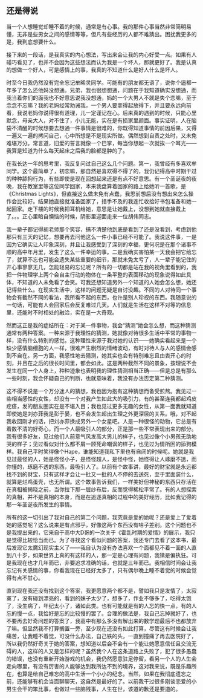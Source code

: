 ## 还是得说

当一个人想睡觉却睡不着的时候，通常是有心事。我的那件心事当然非常简明易懂，无非是些男女之间的感情等等，但凡有些经历的人都不难猜出。困扰我更多的是，我到底想要什么。

接下来的一段话，是我真实的内心想法，写出来会让我的内心好受一点。如果有人碰巧看见了，也并不会因为这些想法而认为我是一个坏人，那就更好了。我是认真的想做一个好人，可是感情上的事，我真的不知道什么是好人什么是坏人。

时至今日我仍然没有完全忘记牟晞灵同学。可能有的朋友都无语了，说你个逼都一年多了怎么还他妈没想通。兄弟，我也很想想通，问题在于我知道确实没想通，而我当着你们的面我也不好意思说我没想通，妈的一个大男人不就是失个恋嘛，至于念念不忘嘛？我的老妈经常劝诫我，一个男人要拿得起放得下，并且要永远向前看，我说老妈你说得很有道理，儿一定谨记在心。后来真的遇到的时候，只能心里默念，母亲大人，对不住了，小儿无能，实在是有损家里颜面。事实证明，人在脑袋不清醒的时候想要去想通一件事情是很难的，你既得知道事情的前因后果，又得一遍又一遍的拷问自己，心中所想是不是现实所做。偶然想到自责之处时，又未免难堪万分。常言道，旧爱的誓言就像一个巴掌，每当你想起一次就挨一个耳光——我算是知道为什么每天起床之后我的脸都是肿的了。

在我长达一年的思考里，我反复问过自己这么几个问题。第一，我曾经有多喜欢牟同学。这个最简单了，初恋嘛，那自然是喜欢得不得了的，我仍记得高中时期干过的种种舔狗行为，有些即使是现在回想起来还是有点不好意思。有一个圣诞夜的夜晚，我在教室里等这位同学回家，本来我盘算着回家的路上给她听一首歌，是《Christmas Lights》，但直接这么做未免有点蠢，我思前想后没有想出来怎么操作会比较好。结果她直接就准备回家了，措手不及的我连忙收拾好书包准备和她一起回家。走下楼的时候我把耳机给她，意思是让她戴上，没想到她就直接戴上了。。。正心里暗自懊恼的时候，阴影里迎面走来一位胡伟同志。

我一辈子都记得胡老师那个笑容，搞不清楚他到底是看到了还是没看到，考虑到他那只有三天的记忆，想要再去问他这么一件小事已经不可能了。我说这件事，一是因为它确实让人印象深刻，并且让我感受到了深刻的幸福，更何况是在那个诸事不顺的高中年月里，发生了这么一件幸运的事。二是我确实害怕某一天我会把它给忘了，就算不忘也可能会遗失某些重要的细节，那就未免太亏了，人一辈子能记住的开心事寥寥无几，怎能轻易的忘记呢？所有的一切都是站在我的视角里看到的，我把一件物理学上两个会自主行动的物体在一条平整的表面移动的现象说得如此具体，不知道的人未免看了会笑。可我还想知道另外一个知道的人她会怎么想，她还记得些什么。在现实生活中，这样的问题无疑是自讨没趣。不同的人对待同一个事物会有截然不同的看法，我所看不起的东西，也许是别人珍视的东西。我随意说的一句话，可能有人会回家后会反复难过几天。人们就是生活在这样不对等的信息里，还能时不时相处的融洽，实在是一大奇观。

然而这正是我的症结所在：对于某一件事物，我会“猜测”她会怎么想，而这种猜测通常有两种答案。一种来源于我理性的猜测，她就像对待很多生活中平常的事物一样，没有什么特别的感觉。这种理性来源于我对她的认识——她确实看起来是一个缺少感情脑细胞的人一样，很难产生剧烈的情绪波动，有时对待人与人的感情会感到不自在。另一方面，我感性地去猜测，她其实也会有特别难忘且由衷开心的时刻，并且在之后的很长时间里，都会如此。这是两种截然不同的景象，按理说不会发生在同一个人身上，种种迹象也表明我的理性猜测相当正确——但是总是有那么一些时刻，我会怀疑自己的判断，也就意味着，我没有办法否定第二种猜测。

这不得不说是一个万分迷人的猜想，我也因为抱有这种猜想而备受煎熬。我见过一些相当感性的女性，却没有一个对我产生如此大的吸引力，有的甚至连我都起鸡皮疙瘩，发的朋友圈实在是不堪入目；我也见过更多无趣的女性，从第一面我就知道即使她是刘亦菲我是彭于晏，也不会发生超出生理之外更深层的关系。哦，对不起我收回刚才的话，把刘亦菲换成另外一个女星吧。人是一种很怪的动物，它总是有着数不清的好奇心，而一个人最吸引人的部分，正是那一些不常表现出来的部分。我有很多好友，见过他们人前意气风发高大男儿的样子，也见过像个小男孩无助地哭的样子；见过看似对什么都不屑一顾死命嘲讽的样子，也见过为情所困的舔狗模样。我自己平时笑得像个Hape，谁能知道我私下里也有自闭的时候呢。她就是我见过最怪的人，她是怪怪小子，是怪怪超人，是怪中怪，她怪得让人琢磨不透，而你懂的，琢磨不透的东西，最吸引人了。以前有个故事讲，最好的财宝就是永远都找不到的财宝，只有这样才会让一批又一批的人不停的去送死，至于里面装什么，就算是烂鸡蛋壳，也无所谓。这个故事告诉我们，一样美好但神秘的东西只存活在在真相被揭晓之前，当你拉下那一层纱布后，反而觉得稀松平常了。有的人想探索的真相，并不是真相的本身，而是在追逐真相的过程中的美好经历，比如我记得的那一年圣诞夜所发生的事情。

所有的这一切引出了我对自己的第二个问题，我究竟是爱的她呢？还是爱上了爱着她的感觉呢？这么说来是有点邪乎，好像这两个东西没有啥子差别。这个问题也不是我提出来的，它来自于高中大D哥的一次关于《霍乱时期的爱情》的展示，我只是觉得比较恰当而已。为了寻找这个看似问题的答案，我还专门去看了这本书，最后发现它太魔幻现实主义了——我自认为没有办法喜欢一个面都见不着一面的人直到八十岁，如果世界上真的有这样的人，那一定是心理有问题，我猜是偏执狂。可是我现在也才几年而已，非要追求准确的话，也就是三年而已。我相信时间会让我忘记有关感情的事，你看我现在已经好太多了，只有偶尔晚上睡不着觉的时候会觉得有点不甘心。

直到现在我还没有找到这个答案，我更愿意两个都不是，譬如我只是发情了，太寂寞了，没有碰到漂亮的，看到的妹子太少了，想多了，作业不够多了，吃得太饱了，没生病了，年纪太小了，诸如此类。也有可能就是有的人忘的快一点，有的人忘的慢一点，我恰好是忘的比较慢的罢了。合理的做法是，我自己忘掉就好了，也不要再去好奇问题的答案了，我高中有那么多没有解出来的数学题最后不也都放弃了嘛。但显然我不打算搁置一旁，至少现在还没有如此打算，尽管这有时候会让我痛苦，让我睡不着觉，可没什么办法，自己铁的头，一直到撞痛了再去医院好了，所以我仍然好奇关于她的答案，想知道以后会不会有一个能让她愿意信任且交流无碍的人，这样的人又是怎样的呢？虽然我个人在这条道路上失败了，犯了很多愚蠢的错误，也没有重新开始游戏的机会，我仍然愿意驻足停留，看另一个人的人生会走向哪里，有没有厉害的人能够达到我所达不到的境界，这对我来说，既是乐趣所在，也算是给自己难忘的高中生活一个小小的纪念。当然，如果在我彻底遗忘之前，还能够有机会当面聊聊天，这自然是最好的了。以前我干过很多刚谈恋爱的小男生会干的笨比事，也做过一些脑残事，人生在世，该道的歉还是要道的。





